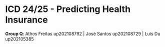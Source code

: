 # ICD 24/25 - Predicting Health Insurance

**Group Q**: Athos Freitas up202108792 | José Santos up202108729 | Luís Du up202105385
